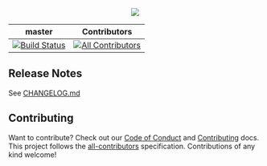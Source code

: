 <p align="center">
    <img src="https://user-images.githubusercontent.com/1228996/71058284-e69fe800-2124-11ea-9c61-09587a7aa013.png"/>
</p>

| master                                                                                                                                                                                                        | Contributors                                                                                                        |
| ------------------------------------------------------------------------------------------------------------------------------------------------------------------------------------------------------------- | ------------------------------------------------------------------------------------------------------------------- |
| [![Build Status](https://dev.azure.com/michaeljolley/awesum.io/_apis/build/status/awesum.io?branchName=master)](https://dev.azure.com/michaeljolley/awesum.io/_build/latest?definitionId=8&branchName=master) | [![All Contributors](https://img.shields.io/badge/all_contributors-25-orange.svg?style=flat-square)](#contributors) |

## Release Notes

See [CHANGELOG.md](CHANGELOG.md)

## Contributing

Want to contribute? Check out our [Code of Conduct](CODE_OF_CONDUCT.md) and [Contributing](CONTRIBUTING.md) docs. This project follows the [all-contributors](https://github.com/all-contributors/all-contributors) specification. Contributions of any kind welcome!
